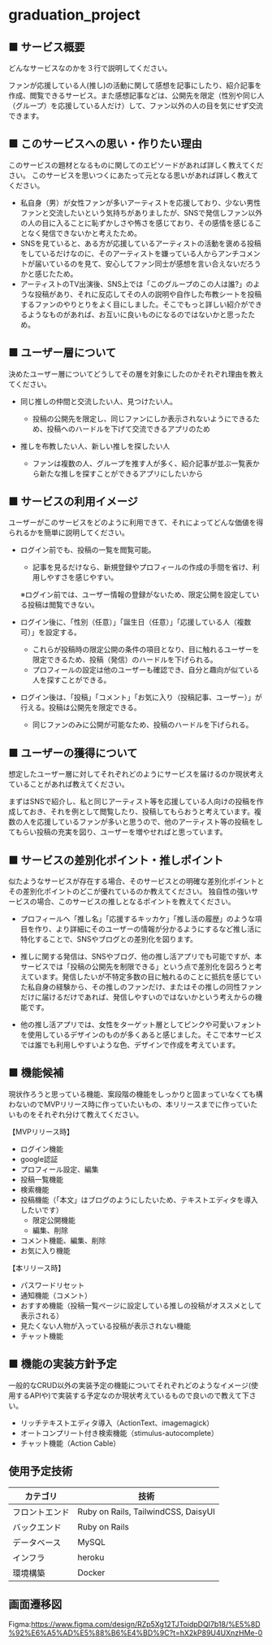 # graduation_project

## ■ サービス概要
どんなサービスなのかを３行で説明してください。

ファンが応援している人(推し)の活動に関して感想を記事にしたり、紹介記事を作成、閲覧できるサービス。また感想記事などは、公開先を限定（性別や同じ人（グループ）を応援している人だけ）して、ファン以外の人の目を気にせず交流できます。

## ■ このサービスへの思い・作りたい理由
このサービスの題材となるものに関してのエピソードがあれば詳しく教えてください。
このサービスを思いつくにあたって元となる思いがあれば詳しく教えてください。

- 私自身（男）が女性ファンが多いアーティストを応援しており、少ない男性ファンと交流したいという気持ちがありましたが、SNSで発信しファン以外の人の目に入ることに恥ずかしさや怖さを感じており、その感情を感じることなく発信できないかと考えたため。
- SNSを見ていると、ある方が応援しているアーティストの活動を褒める投稿をしているだけなのに、そのアーティストを嫌っている人からアンチコメントが届いているのを見て、安心してファン同士が感想を言い合えないだろうかと感じたため。
- アーティストのTV出演後、SNS上では「このグループのこの人は誰?」のような投稿があり、それに反応してその人の説明や自作した布教シートを投稿するファンのやりとりをよく目にしました。そこでもっと詳しい紹介ができるようなものがあれば、お互いに良いものになるのではないかと思ったため。

## ■ ユーザー層について
決めたユーザー層についてどうしてその層を対象にしたのかそれぞれ理由を教えてください。

- 同じ推しの仲間と交流したい人、見つけたい人。
  - 投稿の公開先を限定し、同じファンにしか表示されないようにできるため、投稿へのハードルを下げて交流できるアプリのため

- 推しを布教したい人、新しい推しを探したい人
  - ファンは複数の人、グループを推す人が多く、紹介記事が並ぶ一覧表から新たな推しを探すことができるアプリにしたいから

## ■ サービスの利用イメージ
ユーザーがこのサービスをどのように利用できて、それによってどんな価値を得られるかを簡単に説明してください。

- ログイン前でも、投稿の一覧を閲覧可能。
  - 記事を見るだけなら、新規登録やプロフィールの作成の手間を省け、利用しやすさを感じやすい。

  ※ログイン前では、ユーザー情報の登録がないため、限定公開を設定している投稿は閲覧できない。
- ログイン後に、「性別（任意）」「誕生日（任意）」「応援している人（複数可）」を設定する。
  - これらが投稿時の限定公開の条件の項目となり、目に触れるユーザーを限定できるため、投稿（発信）のハードルを下げられる。
  - プロフィールの設定は他のユーザーも確認でき、自分と趣向が似ている人を探すことができる。
- ログイン後は、「投稿」「コメント」「お気に入り（投稿記事、ユーザー）」が行える。投稿は公開先を限定できる。
  - 同じファンのみに公開が可能なため、投稿のハードルを下げられる。

## ■ ユーザーの獲得について
想定したユーザー層に対してそれぞれどのようにサービスを届けるのか現状考えていることがあれば教えてください。

まずはSNSで紹介し、私と同じアーティスト等を応援している人向けの投稿を作成しておき、それを例として閲覧したり、投稿してもらおうと考えています。複数の人を応援しているファンが多いと思うので、他のアーティスト等の投稿をしてもらい投稿の充実を図り、ユーザーを増やせればと思っています。

## ■ サービスの差別化ポイント・推しポイント
似たようなサービスが存在する場合、そのサービスとの明確な差別化ポイントとその差別化ポイントのどこが優れているのか教えてください。
独自性の強いサービスの場合、このサービスの推しとなるポイントを教えてください。

- プロフィールへ「推し名」「応援するキッカケ」「推し活の履歴」のような項目を作り、より詳細にそのユーザーの情報が分かるようにするなど推し活に特化することで、SNSやブログとの差別化を図ります。

- 推しに関する発信は、SNSやブログ、他の推し活アプリでも可能ですが、本サービスでは「投稿の公開先を制限できる」という点で差別化を図ろうと考えています。発信したいが不特定多数の目に触れるのことに抵抗を感じていた私自身の経験から、その推しのファンだけ、またはその推しの同性ファンだけに届けるだけであれば、発信しやすいのではないかという考えからの機能です。

- 他の推し活アプリでは、女性をターゲット層としてピンクや可愛いフォントを使用しているデザインのものが多くあると感じました。そこで本サービスでは誰でも利用しやすいような色、デザインで作成を考えています。

## ■ 機能候補
現状作ろうと思っている機能、案段階の機能をしっかりと固まっていなくても構わないのでMVPリリース時に作っていたいもの、本リリースまでに作っていたいものをそれぞれ分けて教えてください。

【MVPリリース時】

- ログイン機能
- google認証
- プロフィール設定、編集
- 投稿一覧機能
- 検索機能
- 投稿機能（「本文」はブログのようにしたいため、テキストエディタを導入したいです）
  - 限定公開機能
  - 編集、削除
- コメント機能、編集、削除
- お気に入り機能

【本リリース時】

- パスワードリセット
- 通知機能（コメント）
- おすすめ機能（投稿一覧ページに設定している推しの投稿がオススメとして表示される）
- 見たくない人物が入っている投稿が表示されない機能
- チャット機能

## ■ 機能の実装方針予定
一般的なCRUD以外の実装予定の機能についてそれぞれどのようなイメージ(使用するAPIや)で実装する予定なのか現状考えているもので良いので教えて下さい。

- リッチテキストエディタ導入（ActionText、imagemagick）
- オートコンプリート付き検索機能（stimulus-autocomplete）
- チャット機能（Action Cable）


## 使用予定技術
  | カテゴリ       | 技術                                                |
| -------------- | --------------------------------------------------- |
| フロントエンド | Ruby on Rails, TailwindCSS, DaisyUI |
| バックエンド   | Ruby on Rails                         |
| データベース   | MySQL                                          |
| インフラ       | heroku                                          |
| 環境構築       | Docker                           |

## 画面遷移図
Figma:https://www.figma.com/design/RZp5Xg12TJToidpDQI7b18/%E5%8D%92%E6%A5%AD%E5%88%B6%E4%BD%9C?t=hX2kP89U4UXnzHMe-0
